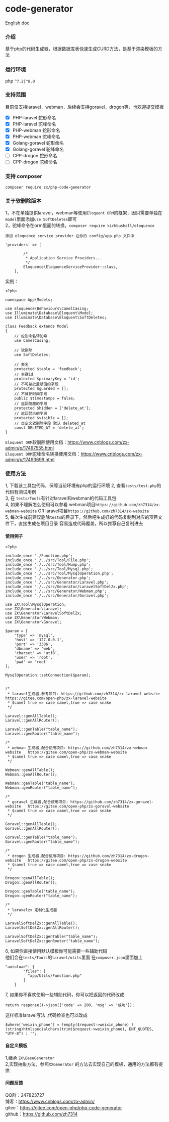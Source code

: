 # code-generator

[English doc](./README.en.md)

### 介绍
基于php的代码生成器，根据数据库表快速生成CURD方法，是基于渲染模板的方法

### 运行环境
php `^7.2|^8.0`

### 支持范围
目前仅支持laravel，webman，后续会支持goravel，drogon等，也欢迎提交模板
- [x] PHP-laravel 蛇形命名
- [x] PHP-laravel 驼峰命名
- [x] PHP-webman 蛇形命名
- [x] PHP-webman 驼峰命名
- [x] Golang-goravel 蛇形命名
- [x] Golang-goravel 驼峰命名
- [ ] CPP-drogon 蛇形命名
- [ ] CPP-drogon 驼峰命名

### 支持 composer
```
composer require zx/php-code-generator
```

### 关于软删除版本
1，不在单独提供laravel，webman等使用`Eloquent ORM`的框架，因只需要单独在`model`里面添加`use SoftDeletes`即可    
2，驼峰命令在orm里面的转换，`composer require kirkbushell/eloquence`
```
添加 eloquence service provider 在你的 config/app.php 文件中

'providers' => [

        /*
         * Application Service Providers...
         */
        Eloquence\EloquenceServiceProvider::class,
    ],
```
实例：
```
<?php

namespace App\Models;

use Eloquence\Behaviours\CamelCasing;
use Illuminate\Database\Eloquent\Model;
use Illuminate\Database\Eloquent\SoftDeletes;

class Feedback extends Model
{
    // 蛇形命名转驼峰
    use CamelCasing;

    // 软删除
    use SoftDeletes;

    // 表名
    protected $table = 'feedback';
    // 主键id
    protected $primaryKey = 'id';
    // 不可被批量赋值的字段
    protected $guarded = [];
    // 不维护时间字段
    public $timestamps = false;
    // 返回隐藏的字段
    protected $hidden = ['delete_at'];
    // 返回显示的字段
    protected $visible = [];
    // 自定义软删除字段 默认 deleted_at
    const DELETED_AT = 'delete_at';
}

```
`Eloquent ORM`软删除使用文档：https://www.cnblogs.com/zx-admin/p/17497555.html  
`Eloquent ORM`驼峰命名转换使用文档：https://www.cnblogs.com/zx-admin/p/17493699.html   


### 使用方法
1, 下载该工具包代码，保障当前环境有php的运行环境 
2, 查看`tests/test.php`的代码有测试用例   
3, 在 `tests/Tools`有针对laravel和webman的代码工具包   
4, 如果不理解怎么使用可以参看 webman项目`https://github.com/zh7314/zx-webman-website` OR laravel项目`https://github.com/zh7314/zx-website`   
5, 每次生成前建议删除`tests`的目录下，然后吧生成好的代码复制到对应的项目文件下，直接生成在项目目录
容易造成代码覆盖，所以推荐自己复制进去   


#### 使用例子
```
<?php

include_once './Function.php';
include_once './../src/Tool/File.php';
include_once './../src/Tool/Hump.php';
include_once './../src/Tool/Mysql.php';
include_once './../src/Tool/MysqlOperation.php';
include_once './../src/Generator.php';
include_once './../src/Generator/Laravel.php';
include_once './../src/Generator/LaravelSoftDelZx.php';
include_once './../src/Generator/Webman.php';
include_once './../src/Generator/Goravel.php';

use ZX\Tool\MysqlOperation;
use ZX\Generator\Laravel;
use ZX\Generator\LaravelSoftDelZx;
use ZX\Generator\Webman;
use ZX\Generator\Goravel;

$param = [
    'type' => 'mysql',
    'host' => '127.0.0.1',
    'port' => '3306',
    'dbname' => 'web',
    'charset' => 'utf8',
    'user' => 'root',
    'pwd' => 'root'
];

MysqlOperation::setConnection($param);


/*
 * laravel生成器,参考项目: https://github.com/zh7314/zx-laravel-website   https://gitee.com/open-php/zx-laravel-website
 * $camel true => case camel,true => case snake
 */

Laravel::genAllTable();
Laravel::genAllRouter();

Laravel::genTable("table_name");
Laravel::genRouter("table_name");

/*
 * webman 生成器,配合使用项目: https://github.com/zh7314/zx-webman-website   https://gitee.com/open-php/zx-webman-website
 * $camel true => case camel,true => case snake
 */

Webman::genAllTable();
Webman::genAllRouter();

Webman::genTable("table_name");
Webman::genRouter("table_name");

/*
 * goravel 生成器,配合使用项目: https://github.com/zh7314/zx-goravel-website   https://gitee.com/open-php/zx-goravel-website
 * $camel true => case camel,true => case snake
 */

Goravel::genAllTable();
Goravel::genAllRouter();

Goravel::genTable("table_name");
Goravel::genRouter("table_name");

/*
 * drogon 生成器,配合使用项目: https://github.com/zh7314/zx-drogon-website   https://gitee.com/open-php/zx-drogon-website
 * $camel true => case camel,true => case snake
 */

Drogon::genAllTable();
Drogon::genAllRouter();

Drogon::genTable("table_name");
Drogon::genRouter("table_name");

/*
 * laravelzx 定制化生成器
 */

LaravelSoftDelZx::genAllTable();
LaravelSoftDelZx::genAllRouter();

LaravelSoftDelZx::genTable("table_name");
LaravelSoftDelZx::genRouter("table_name");

```

6, 如果你直接使用默认模板你可能需要一些辅助代码   
他们会在`tests/Tools`的`laravel/utils`里面
在`composer.json`里面加上   
```
"autoload": {
        "files": [
          "app/Utils/Function.php"
        ]
    }
```
7, 如果你不喜欢使用一些辅助代码，你可以把返回的代码改成
```
return response()->json(['code' => 200, 'msg' => '成功']);
```
这样标准laravel写法 ,代码检查也可以改成
```
$where['weixin_phone'] = !empty($request->weixin_phone) ? (string)htmlspecialchars(trim($request->weixin_phone), ENT_QUOTES, "UTF-8") : '';
```
#### 自定义模板
1,继承 `ZX\BaseGenerator`  
2,实现抽象方法，参照`XXGenerator` 的方法去实现自己的模板，通用的方法都有提供

#### 问题反馈
QQ群：247823727  
博客：https://www.cnblogs.com/zx-admin/   
gitee：https://gitee.com/open-php/php-code-generator   
github：https://github.com/zh7314
